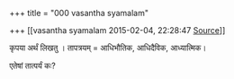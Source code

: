 +++
title = "000 vasantha syamalam"

+++
[[vasantha syamalam	2015-02-04, 22:28:47 [Source](https://groups.google.com/g/samskrita/c/nwb4vIiDpv8)]]



कृपया अर्थं लिखतु । तापत्रयम् = आधिभौतिक, आधिदैविक, आध्यात्मिक।

एतेषां तात्पर्यं कः?

